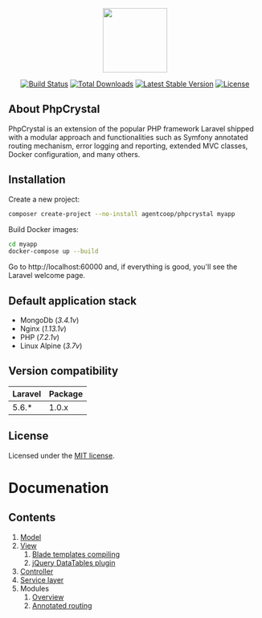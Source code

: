 <p align="center"><img width="128" height="128" src="https://avatars2.githubusercontent.com/u/13236453">
</p>

<p align="center">
<a href="https://travis-ci.org/AgentCoop/phpcrystal"><img src="https://travis-ci.org/AgentCoop/phpcrystal.svg?branch=master" alt="Build Status"></a>
<a href="https://packagist.org/packages/agentcoop/phpcrystal"><img src="https://poser.pugx.org/agentcoop/phpcrystal/downloads" alt="Total Downloads"></a>
<a href="https://packagist.org/packages/agentcoop/phpcrystal"><img src="https://poser.pugx.org/agentcoop/phpcrystal/v/stable" alt="Latest Stable Version"></a>
<a href="https://packagist.org/packages/agentcoop/phpcrystal"><img src="https://poser.pugx.org/agentcoop/phpcrystal/license" alt="License"></a>
</p>

## About PhpCrystal
PhpCrystal is an extension of the popular PHP framework Laravel shipped with a modular approach and functionalities such as Symfony annotated routing mechanism, error logging and reporting, extended MVC classes, Docker configuration, and many others.

## Installation
Create a new project:
```bash
composer create-project --no-install agentcoop/phpcrystal myapp
```
Build Docker images:
```bash
cd myapp
docker-compose up --build
```
Go to http://localhost:60000 and, if everything is good, you'll see the Laravel welcome page.

## Default application stack
 - MongoDb (*3.4.1v*)
 - Nginx (*1.13.1v*)
 - PHP (*7.2.1v*)
 - Linux Alpine (*3.7v*)

## Version compatibility
| Laravel | Package |
|---------|---------|
| 5.6.*   | 1.0.x   |

## License
Licensed under the [MIT license](https://opensource.org/licenses/MIT).

# Documenation

## Contents
1. [Model](docs/model.md)
2. [View](docs/view.md)
    1. [Blade templates compiling](docs/blade-compiling.md)
    2. [jQuery DataTables plugin](docs/jquery-datatables.md)
3. [Controller](docs/controller.md)
5. [Service layer](docs/services.md)
4. Modules
    1. [Overview](docs/modules.md)
    2. [Annotated routing](docs/annotated-routing.md)
